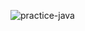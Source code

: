 ![practice-java](https://socialify.git.ci/honeybhardwaj/practice-java/image?language=1&owner=1&stargazers=1&theme=Light)

